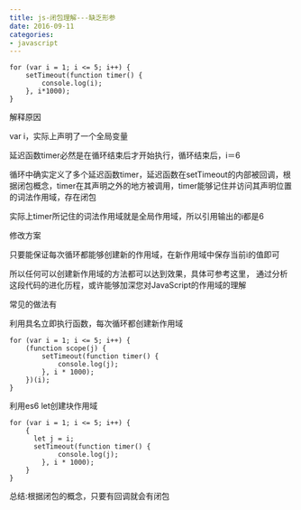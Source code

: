 ```yaml
---
title: js-闭包理解---缺乏形参
date: 2016-09-11
categories: 
- javascript
---
```


```
for (var i = 1; i <= 5; i++) {
    setTimeout(function timer() {
        console.log(i);
    }, i*1000);
}
```

解释原因

var i，实际上声明了一个全局变量

延迟函数timer必然是在循环结束后才开始执行，循环结束后，i＝6

循环中确实定义了多个延迟函数timer，延迟函数在setTimeout的内部被回调，根据闭包概念，timer在其声明之外的地方被调用，timer能够记住并访问其声明位置的词法作用域，存在闭包

实际上timer所记住的词法作用域就是全局作用域，所以引用输出的i都是6

修改方案

只要能保证每次循环都能够创建新的作用域，在新作用域中保存当前i的值即可

所以任何可以创建新作用域的方法都可以达到效果，具体可参考这里， 通过分析这段代码的进化历程，或许能够加深您对JavaScript的作用域的理解

常见的做法有

利用具名立即执行函数，每次循环都创建新作用域

```
for (var i = 1; i <= 5; i++) {
    (function scope(j) {
        setTimeout(function timer() {
            console.log(j);
        }, i * 1000);
    })(i);
}
```

利用es6 let创建块作用域

```
for (var i = 1; i <= 5; i++) {
    {
      let j = i;
      setTimeout(function timer() {
            console.log(j);
        }, i * 1000);
    }
}
```
总结:根据闭包的概念，只要有回调就会有闭包
